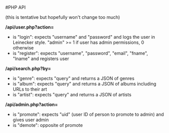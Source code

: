 #PHP API

(this is tentative but hopefully won't change too much)

**/api/user.php?action=<ACTION>**
* <ACTION> is "login": expects "username" and "password" and logs the user in Leinecker style. "admin" >= 1 if user has admin permissions, 0 otherwise
* <ACTION> is "register": expects "username", "password", "email", "fname", "lname" and registers user

**/api/search.php?by=<TYPE>**
* <TYPE> is "genre": expects "query" and returns a JSON of genres  
* <TYPE> is "album": expects "query" and returns a JSON of albums including URLs to their art
* <TYPE> is "artist": expects "query" and returns a JSON of artists

**/api/admin.php?action=<ACTION>**
* <ACTION> is "promote": expects "uid" (user ID of person to promote to admin) and gives user admin
* <ACTION> is "demote": opposite of promote
